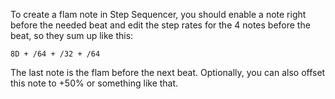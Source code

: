 To create a flam note in Step Sequencer, you should enable a note right before the needed beat and edit the step rates for the 4 notes before the beat, so they sum up like this:

```
8D + /64 + /32 + /64
```

The last note is the flam before the next beat. Optionally, you can also offset this note to +50% or something like that.